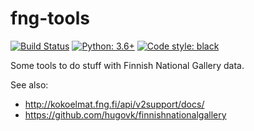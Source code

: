 fng-tools
=========

[![Build Status](https://travis-ci.org/hugovk/fng-tools.svg)](https://travis-ci.org/hugovk/fng-tools)
[![Python: 3.6+](https://img.shields.io/badge/python-3.6+-blue.svg)](https://www.python.org/downloads/)
[![Code style: black](https://img.shields.io/badge/code%20style-black-000000.svg)](https://github.com/ambv/black)

Some tools to do stuff with Finnish National Gallery data.

See also:

* http://kokoelmat.fng.fi/api/v2support/docs/
* https://github.com/hugovk/finnishnationalgallery

